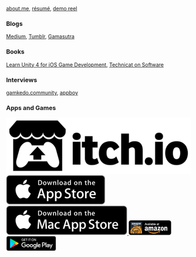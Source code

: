 [about.me](http://philipchu.com/), [résumé](https://medium.com/technicat-on-software/my-medium-resume-39ff22301f5b), [demo reel](https://medium.com/technicat-on-software/my-demo-reel-704a3cf87d5e#.rwsxm88tr)

### Blogs

[Medium](http://medium.com/@technicat), [Tumblr](http://fugugames.tumblr.com/), [Gamasutra](http://www.gamasutra.com/blogs/author/PhilChu/924713/)

### Books

[Learn Unity 4 for iOS Game Development](https://www.amazon.com/Learn-Unity-Development-Technology-Action/dp/1430248750), [Technicat on Software](https://www.amazon.com/Technicat-Software-Philip-Chu-ebook/dp/B00703SOLC)

### Interviews

[gamkedo.community](http://po.st/rrNbD5), [appboy](https://www.appboy.com/blog/interview-philip-chu-they-dont-make-em-like-they-used-to/)

### Apps and Games

<!-- [itch.io](http://hyperbowl.io/), [Game Jolt](http://gamejolt.com/games/hyperbowl/1342), [Unity Connect](https://connect.unity.com/u/581cd652090915002eeb8739) -->

<!--
### Apps
[App Store](https://itunes.apple.com/us/developer/technicat-llc/id295241742), [Google Play](https://play.google.com/store/apps/developer?id=Technicat+LLC), [Amazon Appstore](https://www.amazon.com/s/ref=bl_sr_mobile-apps?_encoding=UTF8&field-brandtextbin=Technicat%2C%20LLC&node=2350149011), [Mac App Store](https://itunes.apple.com/us/app/hyperbowl/id420366516) -->

<a href="http://hyperbowl.io/">
  <img alt="Download on the Mac App Store"
       src="images/badges/itchio/logo_transparent.png" />
</a>
<a href="https://itunes.apple.com/us/developer/technicat-llc/id295241742">
  <img alt="Download on the Mac App Store"
       src="images/badges/Download_on_the_App_Store_Badge_US-UK_135x40.svg" />
</a>
<a href="https://itunes.apple.com/us/app/hyperbowl/id420366516">
  <img alt="Download on the Mac App Store"
       src="images/badges/Download_on_the_Mac_App_Store_Badge_US-UK_165x40.svg" />
</a>
<a href="https://www.amazon.com/s/ref=bl_sr_mobile-apps?_encoding=UTF8&field-brandtextbin=Technicat%2C%20LLC&node=2350149011">
  <img alt="Amazon Appstore"
       src="images/badges/amazon-underground-app-us-black.png" height="40" />
</a>
<a href="https://play.google.com/store/search?q=pub:Technicat LLC">
  <img alt="Get it on Google Play"
       src="images/badges/en_badge_web_generic.png" height="40" />
</a>
